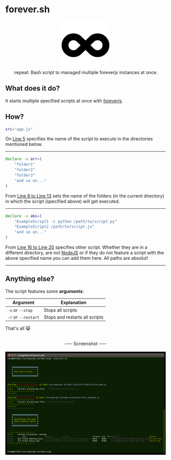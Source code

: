 # forever.sh

<p align="center">
<img height="150" width="auto" src="https://raw.githubusercontent.com/NLDev/forever.sh/master/.img/forever.png" /><br>
:repeat: Bash script to managed multiple foreverjs instances at once.
</p>

## What does it do?

It starts multiple specified scripts at once with [foreverjs](https://github.com/foreverjs/forever).

## How?

```bash
src="app.js"
```
On [Line 5](https://github.com/NLDev/forever.sh/blob/master/forever.sh#L5) specifies the name of the script to execute in the directories mentioned below.

<hr>

```bash
declare -a arr=(
	"folder1"
	"folder2"
	"folder3"
	"and so on..."
)
```
From [Line 8 to Line 13](https://github.com/NLDev/forever.sh/blob/master/forever.sh#L8-L13) sets the name of the folders (in the current directory) in which the script (specified above) will get executed.

<hr>

```bash
declare -a abs=(
	"ExampleScript1 -c python /path/to/script.py"
	"ExampleScript2 /path/to/script.js"
	"and so on..."
)
```
From [Line 16 to Line 20](https://github.com/NLDev/forever.sh/blob/master/forever.sh#L16-L20) specifies other script. Whether they are in a different directory, are not [NodeJS](https://nodejs.org) or if they do not feature a script with the above specified name you can add them here. All paths are absolut!

<hr>

## Anything else?

The script features some **arguments**:

| Argument | Explanation |
|----------|-------------|
| `-s` or `--stop`    | Stops all scripts              |
| `-r` or `--restart` | Stops and restarts all scripts |

That's all :smile_cat:

<p align="center">
<br>
<strike>&nbsp;&nbsp;&nbsp;&nbsp;&nbsp;&nbsp;</strike> Screenshot <strike>&nbsp;&nbsp;&nbsp;&nbsp;&nbsp;&nbsp;</strike><br>
<br>
<img src="https://raw.githubusercontent.com/NLDev/forever.sh/master/.img/scr1.png" /><br>
</p>
